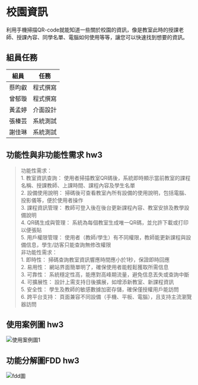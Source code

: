 # 校園資訊
利用手機掃描QR-code就能知道一些關於校園的資訊，像是教室此時的授課老師、授課內容、同學名單、電腦如何使用等等，讓您可以快速找到想要的資訊。
## 組員任務
| 組員   | 任務   |
| ------- | ------- | 
| 蔡昀叡   | 程式撰寫   |
| 曾郁璇   | 程式撰寫   | 
| 黃孟婷   | 介面設計   | 
| 張榛芸   | 系統測試   | 
| 謝佳琳   | 系統測試   | 
## 功能性與非功能性需求 hw3 
>功能性需求：
  <br>1. 教室資訊查詢： 使用者掃描教室QR碼後，系統即時顯示當前教室的課程名稱、授課教師、上課時間、課程內容及學生名單
  <br>2. 設備使用說明： 掃碼後可查看教室內所有設備的使用說明，包括電腦、投影儀等，便於使用者操作
  <br>3. 課程資訊管理： 教師可登入後在後台更新課程內容、教室安排及教學設備說明
  <br>4. QR碼生成與管理： 系統為每個教室生成唯一QR碼，並允許下載或打印以便張貼
  <br>5. 用戶權限管理： 使用者（教師/學生）有不同權限，教師能更新課程與設備信息，學生/訪客只能查詢無修改權限<br>
>非功能性需求：
  <br>1. 即時性： 掃碼查詢教室資訊響應時間應小於1秒，保證即時回應
  <br>2. 易用性： 網站界面簡單明了，確保使用者能輕鬆獲取所需信息
  <br>3. 可靠性： 系統穩定性高，能應對高峰期流量，避免信息丟失或查詢中斷
  <br>4. 可擴展性： 設計上需支持日後擴展，如增添新教室、新課程資訊
  <br>5. 安全性： 學生及教師的敏感數據加密存儲，確保僅授權用戶能訪問
  <br>6. 跨平台支持： 頁面兼容不同設備（手機、平板、電腦），且支持主流瀏覽器訪問
## 使用案例圖 hw3
![使用案例圖1](使用案例圖1.jpg,"使用案例圖1")
## 功能分解圖FDD hw3
![fdd圖](https://github.com/user-attachments/assets/87c5fa8c-dc54-43eb-a414-d3288380236a)
